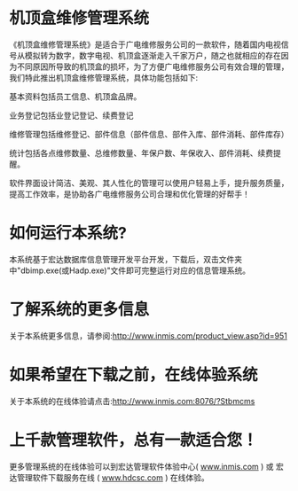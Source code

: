 # 机顶盒维修管理系统

《机顶盒维修管理系统》是适合于广电维修服务公司的一款软件，随着国内电视信号从模拟转为数字，数字电视、机顶盒逐渐走入千家万户，随之也就相应的存在因为不同原因所导致的机顶盒的损坏，为了方便广电维修服务公司有效合理的管理，我们特此推出机顶盒维修管理系统，具体功能包括如下:

基本资料包括员工信息、机顶盒品牌。

业务登记包括业登记登记、续费登记

维修管理包括维修登记、部件信息（部件信息、部件入库、部件消耗、部件库存）

统计包括各点维修数量、总维修数量、年保户数、年保收入、部件消耗、续费提醒。

软件界面设计简洁、美观、其人性化的管理可以使用户轻易上手，提升服务质量，提高工作效率，是协助各广电维修服务公司合理和优化管理的好帮手！

# 如何运行本系统?

本系统基于宏达数据库信息管理开发平台开发，下载后，双击文件夹中"dbimp.exe(或Hadp.exe)"文件即可完整运行对应的信息管理系统。

# 了解系统的更多信息

关于本系统更多信息，请参阅:http://www.inmis.com/product_view.asp?id=951

# 如果希望在下载之前，在线体验系统

关于本系统的在线体验请点击:http://www.inmis.com:8076/?Stbmcms

# 上千款管理软件，总有一款适合您！

更多管理系统的在线体验可以到宏达管理软件体验中心( www.inmis.com ) 或 宏达管理软件下载服务在线 ( www.hdcsc.com ) 在线体验。

